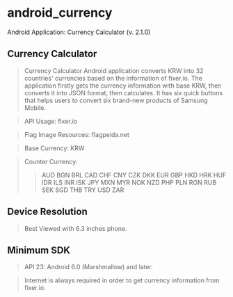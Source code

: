 # android_currency
Android Application: Currency Calculator (v. 2.1.0)

## Currency Calculator
> Currency Calculator Android application converts KRW into 32 countries' currencies based on the information of fixer.io. The application firstly gets the currency information with base KRW, then converts it into JSON format, then calculates. It has six quick buttons that helps users to convert six brand-new products of Samsung Mobile.

> API Usage: fixer.io

> Flag Image Resources: flagpeida.net

> Base Currency: KRW

> Counter Currency:
>> AUD
>> BGN
>> BRL
>> CAD
>> CHF
>> CNY
>> CZK
>> DKK
>> EUR
>> GBP
>> HKD
>> HRK
>> HUF
>> IDR
>> ILS
>> INR
>> ISK
>> JPY
>> MXN
>> MYR
>> NOK
>> NZD
>> PHP
>> PLN
>> RON
>> RUB
>> SEK
>> SGD
>> THB
>> TRY
>> USD
>> ZAR

## Device Resolution
> Best Viewed with 6.3 inches phone.

## Minimum SDK
> API 23: Android 6.0 (Marshmallow) and later.

> Internet is always required in order to get currency information from fixer.io.
